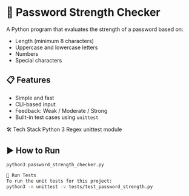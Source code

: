 # 🔐 Password Strength Checker

A Python program that evaluates the strength of a password based on:
- Length (minimum 8 characters)
- Uppercase and lowercase letters
- Numbers
- Special characters

## 📋 Features
- Simple and fast
- CLI-based input
- Feedback: Weak / Moderate / Strong
- Built-in test cases using `unittest`

🛠️ Tech Stack
Python 3
Regex
unittest module

## ▶️ How to Run

```bash
python3 password_strength_checker.py

🧪 Run Tests
To run the unit tests for this project:
python3 -m unittest -v tests/test_password_strength.py
